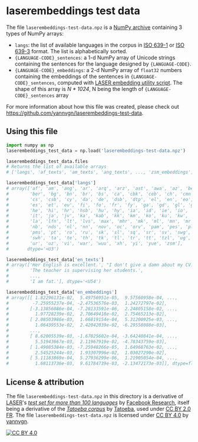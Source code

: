 # laserembeddings test data

The file `laserembeddings-test-data.npz` is a [NumPy archive](https://docs.scipy.org/doc/numpy/reference/generated/numpy.lib.format.html) containing 3 types of NumPy arrays:

- `langs`: the list of available languages in the corpus in [ISO 639-1](https://en.wikipedia.org/wiki/ISO_639-1) or [ISO 639-3](https://en.wikipedia.org/wiki/ISO_639-3) format. The list is alphabetically sorted.
- `{LANGUAGE-CODE}_sentences`: a 1-d NumPy array of Unicode strings containing the sentences for the language designed by `{LANGUAGE-CODE}`.
- `{LANGUAGE-CODE}_embeddings`: a 2-d NumPy array of `float32` numbers containing the embeddings of the sentences in `{LANGUAGE-CODE}_sentences`, computed with [LASER embedding utility script](https://github.com/facebookresearch/LASER/tree/master/tasks/embed). The shape of this array is _N * 1024_, N being the length of `{LANGUAGE-CODE}_sentences` array

For more information about how this file was created, please check out https://github.com/yannvgn/laserembeddings-test-data.

## Using this file

```python
import numpy as np
laserembeddings_test_data = np.load('laserembeddings-test-data.npz')

laserembeddings_test_data.files
# Returns the list of available arrays
# ['langs', 'af_texts', 'am_texts', 'ang_texts', ..., 'zsm_embeddings']

laserembeddings_test_data['langs']
# array(['af', 'am', 'ang', 'ar', 'arq', 'arz', 'ast', 'awa', 'az', 'be',
#        'ber', 'bg', 'bn', 'br', 'bs', 'ca', 'cbk', 'ceb', 'ch', 'cmn',
#        'cs', 'csb', 'cy', 'da', 'de', 'dsb', 'dtp', 'el', 'en', 'eo',
#        'es', 'et', 'eu', 'fi', 'fo', 'fr', 'fy', 'ga', 'gd', 'gl', 'gsw',
#        'he', 'hi', 'hr', 'hsb', 'hu', 'hy', 'ia', 'id', 'ie', 'io', 'is',
#        'it', 'ja', 'jv', 'ka', 'kab', 'kk', 'km', 'ko', 'ku', 'kw', 'kzj',
#        'la', 'lfn', 'lt', 'lvs', 'max', 'mhr', 'mk', 'ml', 'mn', 'mr',
#        'nb', 'nds', 'nl', 'nn', 'nov', 'oc', 'orv', 'pam', 'pes', 'pl',
#        'pms', 'pt', 'ro', 'ru', 'sk', 'sl', 'sq', 'sr', 'sv', 'swg',
#        'swh', 'ta', 'te', 'th', 'tk', 'tl', 'tr', 'tt', 'tzl', 'ug', 'uk',
#        'ur', 'uz', 'vi', 'war', 'wuu', 'xh', 'yi', 'yue', 'zsm'],
#       dtype='<U3')

laserembeddings_test_data['en_texts']
# array(['Her English is excellent.', "I don't give a damn about my CV.",
#        'The teacher is supervising her students.',
#        ...,
#        'I am fat.'], dtype='<U54')

laserembeddings_test_data['en_embeddings']
# array([[ 1.82296131e-02,  5.49756951e-05,  9.57560958e-04, ...,
#         -7.25955237e-04, -2.47536576e-03,  1.24272797e-02],
#        [-3.13856086e-04, -7.28133591e-06,  2.24805158e-02, ...,
#          1.97728239e-02,  2.70649418e-02,  2.75465213e-02],
#        [ 2.08503986e-03,  1.66819154e-04,  5.31200925e-03, ...,
#          1.06439553e-02,  2.42042039e-02, -6.29558088e-03],
#        ...,
#        [ 8.62005539e-03, -1.67025602e-04, -3.64240841e-04, ...,
#          5.51943667e-03,  2.11967919e-02, -4.78343759e-03],
#        [ 1.49085384e-03, -7.25948266e-05,  1.64968763e-02, ...,
#          2.54525244e-03,  1.93307996e-02,  1.03027290e-02],
#        [ 5.11183869e-04,  5.27936299e-06,  1.21905054e-04, ...,
#          1.68113736e-03,  9.61784739e-03, -2.13472173e-03]], dtype=float32)
```

## License & attribution

The file `laserembeddings-test-data.npz` in this directory is a derivative of [LASER](https://github.com/facebookresearch/LASER)'s [_test set for more than 100 languages_](https://github.com/facebookresearch/LASER/tree/master/data/tatoeba/v1) by [Facebook Research](https://github.com/facebookresearch), itself being a derivative of the [_Tatoeba corpus_](https://tatoeba.org/eng/downloads) by [Tatoeba](https://tatoeba.org), used under [CC BY 2.0 FR](https://creativecommons.org/licenses/by/2.0/fr/deed.en). The file `laserembeddings-test-data.npz` is licensed under [CC BY 4.0](https://creativecommons.org/licenses/by/4.0/) by [yannvgn](https://github.com/yannvgn).


[![CC BY 4.0](https://licensebuttons.net/l/by/4.0/88x31.png)](https://creativecommons.org/licenses/by/4.0/)
